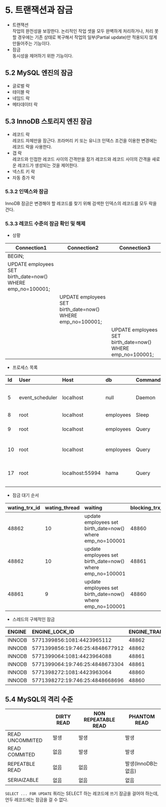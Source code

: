 # 5. 트랜잭션과 잠금

- 트랜잭션  
작업의 완전성을 보장한다.
논리적인 작업 셋을 모두 완벽하게 처리하거나, 처리 못할 경우에는 기존 상태로 복구해서 작업의 일부(Partial update)만 적용되지 않게 만들어주는 기능이다.
- 잠금  
동시성을 제어하기 위한 기능이다.

## 5.2 MySQL 엔진의 잠금

- 글로벌 락
- 테이블 락
- 네임드 락
- 메타데이터 락

## 5.3 InnoDB 스토리지 엔진 잠금

- 레코드 락  
레코드 자체만을 잠근다.
프라머리 키 또는 유니크 인덱스 조건을 이용한 변경에는 레코드 락을 사용한다.
- 갭 락  
레코드와 인접한 레코드 사이의 간격만을 잠가 레코드와 레코드 사이의 간격을 새로운 레코드가 생성되는 것을 제어한다.
- 넥스트 키 락
- 자동 증가 락

### 5.3.2 인덱스와 잠금

InnoDB 잠금은 변경해야 할 레코드를 찾기 위해 검색한 인덱스의 레코드를 모두 락을 건다.

### 5.3.3 레코드 수준의 잠금 확인 및 해제

- 상황

| Connection1                                                | Connection2                                                | Connection3                                                |
|------------------------------------------------------------|------------------------------------------------------------|------------------------------------------------------------|
| BEGIN;                                                     |                                                            |                                                            |
| UPDATE employees SET birth_date=now() WHERE emp_no=100001; |                                                            |                                                            |
|                                                            | UPDATE employees SET birth_date=now() WHERE emp_no=100001; |                                                            |
|                                                            |                                                            | UPDATE employees SET birth_date=now() WHERE emp_no=100001; |

- 프로세스 목록

| Id | User | Host | db | Command | Time | State | Info |
| :--- | :--- | :--- | :--- | :--- | :--- | :--- | :--- |
| 5 | event\_scheduler | localhost | null | Daemon | 7933 | Waiting on empty queue | null |
| 8 | root | localhost | employees | Sleep | 12 |  | null |
| 9 | root | localhost | employees | Query | 7 | updating | update employees set birth\_date=now\(\) where emp\_no=100001 |
| 10 | root | localhost | employees | Query | 6 | updating | update employees set birth\_date=now\(\) where emp\_no=100001 |
| 17 | root | localhost:55994 | hama | Query | 0 | init | /\* ApplicationName=DataGrip 2023.1.2 \*/ SHOW PROCESSLIST |

- 잠금 대기 순서

| wating\_trx\_id | wating\_thread | waiting | blocking\_trx\_id | blocking\_thread | blocking\_query |
| :--- | :--- | :--- | :--- | :--- | :--- |
| 48862 | 10 | update employees set birth\_date=now\(\) where emp\_no=100001 | 48860 | 8 | null |
| 48862 | 10 | update employees set birth\_date=now\(\) where emp\_no=100001 | 48861 | 9 | update employees set birth\_date=now\(\) where emp\_no=100001 |
| 48861 | 9 | update employees set birth\_date=now\(\) where emp\_no=100001 | 48860 | 8 | null |

- 스레드의 구체적인 잠금

| ENGINE | ENGINE\_LOCK\_ID | ENGINE\_TRANSACTION\_ID | THREAD\_ID | EVENT\_ID | OBJECT\_SCHEMA | OBJECT\_NAME | PARTITION\_NAME | SUBPARTITION\_NAME | INDEX\_NAME | OBJECT\_INSTANCE\_BEGIN | LOCK\_TYPE | LOCK\_MODE | LOCK\_STATUS | LOCK\_DATA |
| :--- | :--- | :--- | :--- | :--- | :--- | :--- | :--- | :--- | :--- | :--- | :--- | :--- | :--- | :--- |
| INNODB | 5771399856:1081:4423965112 | 48862 | 51 | 29 | employees | employees | null | null | null | 4423965112 | TABLE | IX | GRANTED | null |
| INNODB | 5771399856:19:746:25:4848677912 | 48862 | 51 | 29 | employees | employees | null | null | PRIMARY | 4848677912 | RECORD | X,REC\_NOT\_GAP | WAITING | 100001 |
| INNODB | 5771399064:1081:4423964088 | 48861 | 50 | 32 | employees | employees | null | null | null | 4423964088 | TABLE | IX | GRANTED | null |
| INNODB | 5771399064:19:746:25:4848673304 | 48861 | 50 | 32 | employees | employees | null | null | PRIMARY | 4848673304 | RECORD | X,REC\_NOT\_GAP | WAITING | 100001 |
| INNODB | 5771398272:1081:4423963064 | 48860 | 49 | 775 | employees | employees | null | null | null | 4423963064 | TABLE | IX | GRANTED | null |
| INNODB | 5771398272:19:746:25:4848668696 | 48860 | 49 | 775 | employees | employees | null | null | PRIMARY | 4848668696 | RECORD | X,REC\_NOT\_GAP | GRANTED | 100001 |

## 5.4 MySQL의 격리 수준

|                 | DIRTY READ | NON REPEATABLE READ | PHANTOM READ     |
|-----------------|------------|---------------------|------------------|
| READ UNCOMMITED | 발생        | 발생                 | 발생              |
| READ COMMITED   | 없음        | 발생                 | 발생              |
| REPEATBLE READ  | 없음        | 없음                 | 발생(InnoDB는 없음) |
| SERIAIZABLE     | 없음        | 없음                 | 없음              |

`SELECT ... FOR UPDATE` 쿼리는 SELECT 하는 레코드에 쓰기 잠금을 걸어야 하는데, 언두 레코드에는 잠금을 걸 수 없다.
